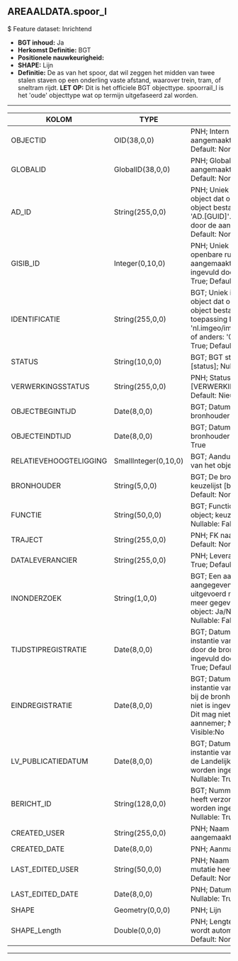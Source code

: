 ## AREAALDATA.spoor_l

$ Feature dataset: Inrichtend

* __BGT inhoud:__ Ja
* __Herkomst Definitie:__ BGT
* __Positionele nauwkeurigheid:__ 
* __SHAPE:__ Lijn
* __Definitie:__ De as van het spoor, dat wil zeggen het midden van twee stalen staven op een onderling vaste afstand, waarover trein, tram, of sneltram rijdt. __LET OP:__ Dit is het officiele BGT objecttype. spoorrail_l is het 'oude' objecttype wat op termijn uitgefaseerd zal worden.

***

|KOLOM                              |TYPE          	         |DEFINITIE|
|------                          	|----          	         |-----    |
|OBJECTID                           |OID(38,0,0)             |PNH; Intern ArcGIS Identificatienummer, aangemaakt door ArcGIS; Nullable: False; Default: None|
|GLOBALID                           |GlobalID(38,0,0)        |PNH; Global Unique Identifier,  aangemaakt door ArcGIS; Nullable: False; Default: None|
|AD_ID                              |String(255,0,0)         |PNH; Uniek identificatienummer voor het object dat onveranderlijk is zolang het object bestaat in Areaaldata: in format 'AD.[GUID]'. Dit moet worden ingevuld door de aannemer; Nullable: False; Default: None|
|GISIB_ID                           |Integer(0,10,0)         |PNH; Uniek Identificatienummer beheer openbare ruimte (GISIB), wordt aangemaakt in GISIB en mag niet worden ingevuld door de aannemer; Nullable: True; Default: None|
|IDENTIFICATIE                      |String(255,0,0)         |BGT; Uniek identificatienummer voor het object dat onveranderlijk is zolang het object bestaat: bevat indien van toepassing BGT/IMKL ID in format 'nl.imgeo/imkl.bronhouderscode.LokaalID' of anders: '00000'.LokaalID; Nullable: True; Default: None|
|STATUS                             |String(10,0,0)          |BGT; BGT status van het object; keuzelijst [status]; Nullable: False; Default: bestaand|
|VERWERKINGSSTATUS                  |String(255,0,0)         |PNH; Status van de gegevens; keuzelijst [VERWERKINGSSTATUS]; Nullable: False; Default: Nieuw|
|OBJECTBEGINTIJD                    |Date(8,0,0)             |BGT; Datum waarop het object bij de bronhouder is ontstaan; Nullable: False|
|OBJECTEINDTIJD                     |Date(8,0,0)             |BGT; Datum waarop het object bij de bronhouder niet meer geldig is; Nullable: True|
|RELATIEVEHOOGTELIGGING             |SmallInteger(0,10,0)    |BGT; Aanduiding voor de relatieve hoogte van het object; Nullable: False; Default: 0|
|BRONHOUDER                         |String(5,0,0)           |BGT; De bronhoudercode van het object; keuzelijst [bronhouder]; Nullable: False; Default: None|
|FUNCTIE                            |String(50,0,0)          |BGT; Functionele omschrijving van het object; keuzelijst [functieSPRLijn]; Nullable: False; Default: None|
|TRAJECT                            |String(255,0,0)         |PNH; FK naar traject_v; Nullable: True; Default: None|
|DATALEVERANCIER                    |String(255,0,0)         |PNH; Leverancier van de data; Nullable: True; Default: None|
|INONDERZOEK                        |String(1,0,0)           |BGT; Een aanduiding waarmee wordt aangegeven dat een onderzoek wordt uitgevoerd naar de juistheid van een of meer gegevens van het betreffende object: Ja/Nee; keuzelijst [jaNee]; Nullable: False; Default: N; Visible:No|
|TIJDSTIPREGISTRATIE                |Date(8,0,0)             |BGT; Datum en tijdstip waarop deze instantie van het object is opgenomen door de bronhouder. Dit mag niet worden ingevuld door de aannemer; Nullable: True; Default: None; Visible:No|
|EINDREGISTRATIE                    |Date(8,0,0)             |BGT; Datum en tijdstip waarop deze instantie van het object niet meer geldig is bij de bronhouder. Wanneer deze waarde niet is ingevuld is de instantie nog geldig. Dit mag niet worden ingevuld door de aannemer; Nullable: True; Default: None; Visible:No|
|LV_PUBLICATIEDATUM                 |Date(8,0,0)             |BGT; Datum en tijdstip waarop deze instantie van het object is opgenomen in de Landelijke Voorziening. Dit mag niet worden ingevuld door de aannemer; Nullable: True; Default: None; Visible:No|
|BERICHT_ID                         |String(128,0,0)         |BGT; Nummer van het bericht dat PNH heeft verzonden naar LV. Dit mag niet worden ingevuld door de aannemer Nullable: True; Default: None; Visible:No|
|CREATED_USER                       |String(255,0,0)         |PNH; Naam van gebruiker die de rij heeft aangemaakt; Nullable: True; Default: None|
|CREATED_DATE                       |Date(8,0,0)             |PNH; Aanmaakdatum; Nullable: True|
|LAST_EDITED_USER                   |String(50,0,0)          |PNH; Naam van gebruiker die de laatste mutatie heeft doorgevoerd; Nullable: True; Default: None|
|LAST_EDITED_DATE                   |Date(8,0,0)             |PNH; Datum van de laatste mutatie; Nullable: True|
|SHAPE                              |Geometry(0,0,0)         |PNH; Lijn|
|SHAPE_Length                       |Double(0,0,0)           |PNH; Lengte in meters, 5 decimalen. Dit wordt automatisch gevuld; Nullable: False; Default: None|


***
